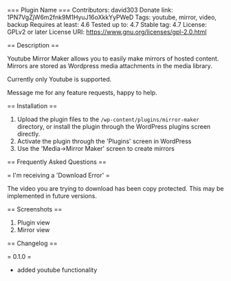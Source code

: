 === Plugin Name ===
Contributors: david303
Donate link: 1PN7VgZjW6m2fnk9M1HyuJ16oXkkYyPWeD
Tags: youtube, mirror, video, backup
Requires at least: 4.6
Tested up to: 4.7
Stable tag: 4.7
License: GPLv2 or later
License URI: https://www.gnu.org/licenses/gpl-2.0.html

== Description ==

Youtube Mirror Maker allows you to easily make mirrors of hosted content.
Mirrors are stored as Wordpress media attachments in the media library.

Currently only Youtube is supported.

Message me for any feature requests, happy to help.

== Installation ==

1. Upload the plugin files to the `/wp-content/plugins/mirror-maker` directory, or install the plugin through the WordPress plugins screen directly.
1. Activate the plugin through the 'Plugins' screen in WordPress
1. Use the 'Media->Mirror Maker' screen to create mirrors

== Frequently Asked Questions ==

= I'm receiving a 'Download Error' =

The video you are trying to download has been copy protected. This may be implemented in future versions.

== Screenshots ==

1. Plugin view
2. Mirror view

== Changelog ==

= 0.1.0 =
* added youtube functionality